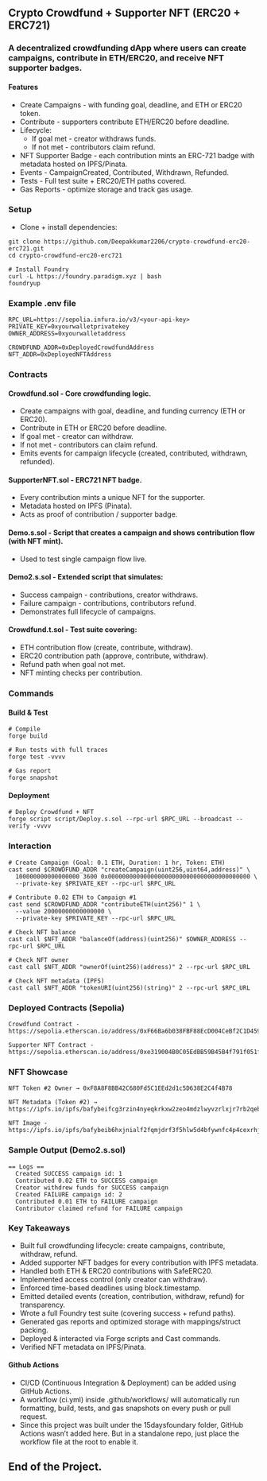 ## Crypto Crowdfund + Supporter NFT (ERC20 + ERC721)

### A decentralized crowdfunding dApp where users can create campaigns, contribute in ETH/ERC20, and receive NFT supporter badges.

#### Features
- Create Campaigns - with funding goal, deadline, and ETH or ERC20 token.
- Contribute - supporters contribute ETH/ERC20 before deadline.
- Lifecycle:
     - If goal met - creator withdraws funds.
     - If not met - contributors claim refund.
- NFT Supporter Badge - each contribution mints an ERC-721 badge with metadata hosted on IPFS/Pinata.
- Events - CampaignCreated, Contributed, Withdrawn, Refunded.
- Tests - Full test suite + ERC20/ETH paths covered.
- Gas Reports - optimize storage and track gas usage.

### Setup
- Clone + install dependencies:

```shell
git clone https://github.com/Deepakkumar2206/crypto-crowdfund-erc20-erc721.git
cd crypto-crowdfund-erc20-erc721

# Install Foundry
curl -L https://foundry.paradigm.xyz | bash
foundryup
```

### Example .env file

```shell
RPC_URL=https://sepolia.infura.io/v3/<your-api-key>
PRIVATE_KEY=0xyourwalletprivatekey
OWNER_ADDRESS=0xyourwalletaddress

CROWDFUND_ADDR=0xDeployedCrowdfundAddress
NFT_ADDR=0xDeployedNFTAddress
```

### Contracts
#### Crowdfund.sol - Core crowdfunding logic.
- Create campaigns with goal, deadline, and funding currency (ETH or ERC20).
- Contribute in ETH or ERC20 before deadline.
- If goal met - creator can withdraw.
- If not met - contributors can claim refund.
- Emits events for campaign lifecycle (created, contributed, withdrawn, refunded).

#### SupporterNFT.sol - ERC721 NFT badge.
- Every contribution mints a unique NFT for the supporter.
- Metadata hosted on IPFS (Pinata).
- Acts as proof of contribution / supporter badge.

#### Demo.s.sol - Script that creates a campaign and shows contribution flow (with NFT mint).
- Used to test single campaign flow live.

#### Demo2.s.sol - Extended script that simulates:
- Success campaign - contributions, creator withdraws.
- Failure campaign - contributions, contributors refund.
- Demonstrates full lifecycle of campaigns.

#### Crowdfund.t.sol - Test suite covering:
- ETH contribution flow (create, contribute, withdraw).
- ERC20 contribution path (approve, contribute, withdraw).
- Refund path when goal not met.
- NFT minting checks per contribution.

### Commands
#### Build & Test

```shell
# Compile
forge build

# Run tests with full traces
forge test -vvvv

# Gas report
forge snapshot
```

#### Deployment

```shell
# Deploy Crowdfund + NFT
forge script script/Deploy.s.sol --rpc-url $RPC_URL --broadcast --verify -vvvv
```

### Interaction

```shell
# Create Campaign (Goal: 0.1 ETH, Duration: 1 hr, Token: ETH)
cast send $CROWDFUND_ADDR "createCampaign(uint256,uint64,address)" \
  100000000000000000 3600 0x0000000000000000000000000000000000000000 \
  --private-key $PRIVATE_KEY --rpc-url $RPC_URL

# Contribute 0.02 ETH to Campaign #1
cast send $CROWDFUND_ADDR "contributeETH(uint256)" 1 \
  --value 20000000000000000 \
  --private-key $PRIVATE_KEY --rpc-url $RPC_URL

# Check NFT balance
cast call $NFT_ADDR "balanceOf(address)(uint256)" $OWNER_ADDRESS --rpc-url $RPC_URL

# Check NFT owner
cast call $NFT_ADDR "ownerOf(uint256)(address)" 2 --rpc-url $RPC_URL

# Check NFT metadata (IPFS)
cast call $NFT_ADDR "tokenURI(uint256)(string)" 2 --rpc-url $RPC_URL
```

### Deployed Contracts (Sepolia)

```shell
Crowdfund Contract - https://sepolia.etherscan.io/address/0xF66Ba6b038FBF88EcD004CeBf2C1D4598DACfC45

Supporter NFT Contract - https://sepolia.etherscan.io/address/0xe319004B0C05EdBB59B45B4f791f051fdcC41457
```

### NFT Showcase
```shell
NFT Token #2 Owner → 0xF8A8F8BB42C680Fd5C1EEd2d1c5D638E2C4f4B78

NFT Metadata (Token #2) → https://ipfs.io/ipfs/bafybeifcg3rzin4nyeqkrkxw2zeo4mdzlwyvzrlxjr7rb2qebtcavonxje/2

NFT Image - https://ipfs.io/ipfs/bafybeib6hxjnialf2fqmjdrf3f5hlw5d4bfywnfc4p4cexrhj3ptex2l74
```

### Sample Output (Demo2.s.sol)

```shell
== Logs ==
  Created SUCCESS campaign id: 1
  Contributed 0.02 ETH to SUCCESS campaign
  Creator withdrew funds for SUCCESS campaign
  Created FAILURE campaign id: 2
  Contributed 0.01 ETH to FAILURE campaign
  Contributor claimed refund for FAILURE campaign
```

### Key Takeaways
- Built full crowdfunding lifecycle: create campaigns, contribute, withdraw, refund.
- Added supporter NFT badges for every contribution with IPFS metadata.
- Handled both ETH & ERC20 contributions with SafeERC20.
- Implemented access control (only creator can withdraw).
- Enforced time-based deadlines using block.timestamp.
- Emitted detailed events (creation, contribution, withdraw, refund) for transparency.
- Wrote a full Foundry test suite (covering success + refund paths).
- Generated gas reports and optimized storage with mappings/struct packing.
- Deployed & interacted via Forge scripts and Cast commands.
- Verified NFT metadata on IPFS/Pinata.

 #### Github Actions 
 - CI/CD (Continuous Integration & Deployment) can be added using GitHub Actions. 
 - A workflow (ci.yml) inside .github/workflows/ will automatically run formatting, build, tests, and gas snapshots on every push or pull request.
 - Since this project was built under the 15daysfoundary folder, GitHub Actions wasn’t added here. But in a standalone repo, just place the workflow file at the root to enable it.

## End of the Project.
